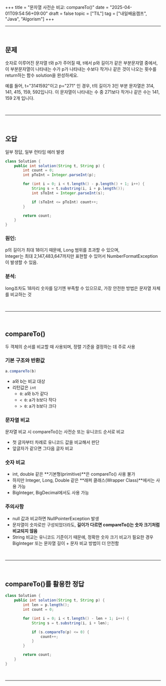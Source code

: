 +++
title = "문자열 사전순 비교: compareTo()"
date = "2025-04-01T09:54:56+09:00"
draft = false
topic = ["TIL"]
tag = ["내일배움캠프", "Java", "Algorism"]
+++

<hr>
<br>

## 문제
숫자로 이루어진 문자열 t와 p가 주어질 때, t에서 p와 길이가 같은 부분문자열 중에서, 이 부분문자열이 나타내는 수가 p가 나타내는 수보다 작거나 같은 것이 나오는 횟수를 return하는 함수 solution을 완성하세요.  

예를 들어, t="3141592"이고 p="271" 인 경우, t의 길이가 3인 부분 문자열은 314, 141, 415, 159, 592입니다. 이 문자열이 나타내는 수 중 271보다 작거나 같은 수는 141, 159 2개 입니다.  

<br>
<hr>
<br>

## 오답
일부 정답, 일부 런타임 에러 발생

```java
class Solution {
    public int solution(String t, String p) {
        int count = 0;
        int pToInt = Integer.parseInt(p);

        for (int i = 0; i < t.length() - p.length() + 1; i++) {
            String s = t.substring(i, i + p.length());
            int sToInt = Integer.parseInt(s);

            if (sToInt <= pToInt) count++;
        }

        return count;
    }
}
```
### 원인: 
p의 길이가 최대 18이기 때문에, Long 범위를 초과할 수 있으며,  
Integer는 최대 2,147,483,647까지만 표현할 수 있어서 NumberFormatException이 발생할 수 있음.

### 분석:
long조차도 18자리 숫자를 담기엔 부족할 수 있으므로, 가장 안전한 방법은 문자열 자체를 비교하는 것

<br>
<hr>
<br>

## compareTo()
두 객체의 순서를 비교할 때 사용되며, 정렬 기준을 결정하는 데 주로 사용

### 기본 구조와 반환값
```java
a.compareTo(b)
```
- a와 b는 비교 대상
- 리턴값은 `int`
  - `0`: a와 b가 같다
  - `< 0`: a가 b보다 작다
  - `> 0`: a가 b보다 크다

### 문자열 비교
문자열 비교 시 compareTo()는 사전순 또는 유니코드 순서로 비교
- 첫 글자부터 차례로 유니코드 값을 비교해서 판단
- 앞글자가 같으면 그다음 글자 비교

### 숫자 비교
- int, double 같은 **기본형(primitive)**은 compareTo() 사용 불가  
- 하지만 Integer, Long, Double 같은 **래퍼 클래스(Wrapper Class)**에서는 사용 가능  
- BigInteger, BigDecimal에서도 사용 가능

### 주의사항
- null 값과 비교하면 NullPointerException 발생
- 문자열이 숫자로만 구성되었더라도, **길이가 다르면 compareTo()는 숫자 크기처럼 비교되지 않음**
- String 비교는 유니코드 기준이기 때문에, 정확한 숫자 크기 비교가 필요한 경우 BigInteger 또는 문자열 길이 + 문자 비교 방법이 더 안전함

<br>
<hr>
<br>

## compareTo()를 활용한 정답
```java
class Solution {
    public int solution(String t, String p) {
        int len = p.length();
        int count = 0;

        for (int i = 0; i < t.length() - len + 1; i++) {
            String s = t.substring(i, i + len);

            if (s.compareTo(p) <= 0) {
                count++;
            }
        }

        return count;
    }
}
```

<br>
<hr>